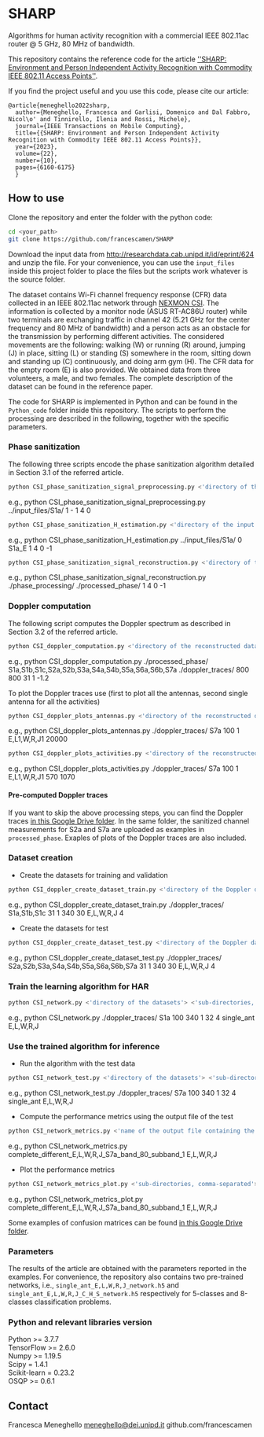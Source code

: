 # SHARP
Algorithms for human activity recognition with a commercial IEEE 802.11ac router @ 5 GHz, 80 MHz of bandwidth.

This repository contains the reference code for the article [''SHARP: Environment and Person Independent Activity Recognition with Commodity IEEE 802.11 Access Points''](https://ieeexplore.ieee.org/document/9804861).

If you find the project useful and you use this code, please cite our article:
```
@article{meneghello2022sharp,
  author={Meneghello, Francesca and Garlisi, Domenico and Dal Fabbro, Nicol\o' and Tinnirello, Ilenia and Rossi, Michele},
  journal={IEEE Transactions on Mobile Computing}, 
  title={{SHARP: Environment and Person Independent Activity Recognition with Commodity IEEE 802.11 Access Points}}, 
  year={2023},
  volume={22},
  number={10},
  pages={6160-6175}
  }
```

## How to use
Clone the repository and enter the folder with the python code:
```bash
cd <your_path>
git clone https://github.com/francescamen/SHARP
```

Download the input data from http://researchdata.cab.unipd.it/id/eprint/624 and unzip the file.
For your convenience, you can use the ```input_files``` inside this project folder to place the files but the scripts work whatever is the source folder.

The dataset contains Wi-Fi channel frequency response (CFR) data collected in an IEEE 802.11ac network through [NEXMON CSI](https://github.com/seemoo-lab/nexmon_csi). 
The information is collected by a monitor node (ASUS RT-AC86U router) while two terminals are exchanging traffic in channel 42 (5.21 GHz for the center frequency and 80 MHz of bandwidth) and a person acts as an obstacle for the transmission by performing different activities. 
The considered movements are the following: walking (W) or running (R) around, jumping (J) in place, sitting (L) or standing (S) somewhere in the room, sitting down and standing up (C) continuously, and doing arm gym (H).
The CFR data for the empty room (E) is also provided. We obtained data from three volunteers, a male, and two females.
The complete description of the dataset can be found in the reference paper.

The code for SHARP is implemented in Python and can be found in the ```Python_code``` folder inside this repository. The scripts to perform the processing are described in the following, together with the specific parameters.

### Phase sanitization
The following three scripts encode the phase sanitization algorithm detailed in Section 3.1 of the referred article.
```bash
python CSI_phase_sanitization_signal_preprocessing.py <'directory of the input data'> <'process all the files in subdirectories (1) or not (0)'> <'name of the file to process (only if 0 in the previous field)'> <'number of spatial streams'> <'number of cores'> <'index where to start the processing for each stream'> 
```
e.g., python CSI_phase_sanitization_signal_preprocessing.py ../input_files/S1a/ 1 - 1 4 0

```bash
python CSI_phase_sanitization_H_estimation.py <'directory of the input data'> <'process all the files in subdirectories (1) or not (0)'> <'name of the file to process (only if 0 in the previous field)'> <'number of spatial streams'> <'number of cores'> <'index where to start the processing for each stream'> <'index where to stop the processing for each stream'> 
```
e.g., python CSI_phase_sanitization_H_estimation.py ../input_files/S1a/ 0 S1a_E 1 4 0 -1

```bash
python CSI_phase_sanitization_signal_reconstruction.py <'directory of the processed data'> <'directory to save the reconstructed data'> <'number of spatial streams'> <'number of cores'> <'index where to start the processing for each stream'> <'index where to stop the processing for each stream'> 
```
e.g., python CSI_phase_sanitization_signal_reconstruction.py ./phase_processing/ ./processed_phase/ 1 4 0 -1

### Doppler computation
The following script computes the Doppler spectrum as described in Section 3.2 of the referred article.

```bash
python CSI_doppler_computation.py <'directory of the reconstructed data'> <'sub-directories of data'> <'directory to save the Doppler data'> <'starting index to process data'> <'end index to process data (samples from the end)'> <'number of packets in a sample'> <'number of packets for sliding operations'> <'noise level'> <--bandwidth 'bandwidth'>
```
e.g., python CSI_doppler_computation.py ./processed_phase/ S1a,S1b,S1c,S2a,S2b,S3a,S4a,S4b,S5a,S6a,S6b,S7a ./doppler_traces/ 800 800 31 1 -1.2

To plot the Doppler traces use (first to plot all the antennas, second single antenna for all the activities) 
```bash
python CSI_doppler_plots_antennas.py <'directory of the reconstructed data'> <'sub-directory of data'> <'length along the feature dimension (height)'> <'sliding length'> <'labels of the activities to be considered'> <'last index to plot'>
```
e.g., python CSI_doppler_plots_antennas.py ./doppler_traces/ S7a 100 1 E,L1,W,R,J1 20000

```bash
python CSI_doppler_plots_activities.py <'directory of the reconstructed data'> <'sub-directory of data'> <'length along the feature dimension (height)'> <'sliding length'> <'labels of the activities to be considered'> <'first index to plot'> <'last index to plot'>
```
e.g., python CSI_doppler_plots_activities.py ./doppler_traces/ S7a 100 1 E,L1,W,R,J1 570 1070

#### Pre-computed Doppler traces
If you want to skip the above processing steps, you can find the Doppler traces [in this Google Drive folder](https://drive.google.com/drive/folders/1SilO6VD73Lz8sjZ-KQgFnQ2IKRvggqPg?usp=sharing). In the same folder, the sanitized channel measurements for S2a and S7a are uploaded as examples in ```processed_phase```. Exaples of plots of the Doppler traces are also included.

### Dataset creation
- Create the datasets for training and validation
```bash
python CSI_doppler_create_dataset_train.py <'directory of the Doppler data'> <'sub-directories, comma-separated'> <'number of packets in a sample'> <'number of packets for sliding operations'> <'number of samples per window'> <'number of samples for window sliding'> <'labels of the activities to be considered'> <'number of streams * number of antennas'>
```
  e.g., python CSI_doppler_create_dataset_train.py ./doppler_traces/ S1a,S1b,S1c 31 1 340 30 E,L,W,R,J 4

- Create the datasets for test
```bash
python CSI_doppler_create_dataset_test.py <'directory of the Doppler data'> <'sub-directories, comma-separated'> <'number of packets in a sample'> <'number of packets for sliding operations'> <'number of samples per window'> <'number of samples for window sliding'> <'labels of the activities to be considered'> <'number of streams * number of antennas'>
```
  e.g., python CSI_doppler_create_dataset_test.py ./doppler_traces/ S2a,S2b,S3a,S4a,S4b,S5a,S6a,S6b,S7a 31 1 340 30 E,L,W,R,J 4

### Train the learning algorithm for HAR
```bash
python CSI_network.py <'directory of the datasets'> <'sub-directories, comma-separated'> <'length along the feature dimension (height)'> <'length along the time dimension (width)'> <'number of channels'> <'number of samples in a batch'> <'name prefix for the files'> <'activities to be considered, comma-separated'> <--bandwidth 'bandwidth'> <--sub-band 'index of the sub-band to consider (for 20 MHz and 40 MHz)'> 
```
e.g., python CSI_network.py ./doppler_traces/ S1a 100 340 1 32 4 single_ant E,L,W,R,J

### Use the trained algorithm for inference
- Run the algorithm with the test data 
```bash
python CSI_network_test.py <'directory of the datasets'> <'sub-directories, comma-separated'> <'length along the feature dimension (height)'> <'length along the time dimension (width)'> <'number of channels'> <'number of samples in a batch'> <'name prefix for the files'> <'activities to be considered, comma-separated'> <--bandwidth 'bandwidth'> <--sub-band 'index of the sub-band to consider (for 20 MHz and 40 MHz)'> 
```
  e.g., python CSI_network_test.py ./doppler_traces/ S7a 100 340 1 32 4 single_ant E,L,W,R,J

- Compute the performance metrics using the output file of the test
```bash
python CSI_network_metrics.py <'name of the output file containing the metrics'> <'activities to be considered, comma-separated'>
```
  e.g., python CSI_network_metrics.py complete_different_E,L,W,R,J_S7a_band_80_subband_1 E,L,W,R,J 

- Plot the performance metrics
```bash
python CSI_network_metrics_plot.py <'sub-directories, comma-separated'>
```
  e.g., python CSI_network_metrics_plot.py complete_different_E,L,W,R,J_S7a_band_80_subband_1 E,L,W,R,J

Some examples of confusion matrices can be found [in this Google Drive folder](https://drive.google.com/drive/folders/1SilO6VD73Lz8sjZ-KQgFnQ2IKRvggqPg?usp=sharing).

### Parameters
The results of the article are obtained with the parameters reported in the examples. For convenience, the repository also contains two pre-trained networks, i.e., ``single_ant_E,L,W,R,J_network.h5`` and ``single_ant_E,L,W,R,J_C_H_S_network.h5`` respectively for 5-classes and 8-classes classification problems.

### Python and relevant libraries version
Python >= 3.7.7  
TensorFlow >= 2.6.0  
Numpy >= 1.19.5  
Scipy = 1.4.1  
Scikit-learn = 0.23.2  
OSQP >= 0.6.1

## Contact
Francesca Meneghello
meneghello@dei.unipd.it
github.com/francescamen
